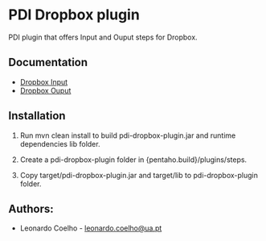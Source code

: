 
# PDI Dropbox plugin
PDI plugin that offers Input and Ouput steps for Dropbox.

## Documentation
- [Dropbox Input](https://github.com/LeonardoCoelho71950/pdi-dropbox-plugin/blob/master/docs/DropboxInput.md)
- [Dropbox Ouput](https://github.com/LeonardoCoelho71950/pdi-dropbox-plugin/blob/master/docs/DropboxOutput.md)

## Installation
1. Run mvn clean install to build pdi-dropbox-plugin.jar and runtime dependencies lib folder.

2. Create a pdi-dropbox-plugin folder in {pentaho.build}/plugins/steps.

3. Copy target/pdi-dropbox-plugin.jar and target/lib to pdi-dropbox-plugin folder.

## Authors:

- Leonardo Coelho	- <leonardo.coelho@ua.pt>
